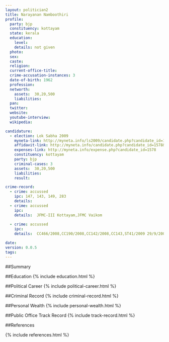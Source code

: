 ```yaml
---
layout: politician2
title: Narayanan Namboothiri
profile: 
  party: bjp
  constituency: kottayam
  state: kerala
  education: 
    level: 
    details: not given
  photo: 
  sex: 
  caste: 
  religion: 
  current-office-title: 
  crime-accusation-instances: 3
  date-of-birth: 1962
  profession: 
  networth: 
    assets:  30,20,500
    liabilities: 
  pan: 
  twitter: 
  website: 
  youtube-interview: 
  wikipedia: 

candidature: 
  - election: Lok Sabha 2009
    myneta-link: http://myneta.info/ls2009/candidate.php?candidate_id=1578
    affidavit-link: http://myneta.info/candidate.php?candidate_id=1578&scan=original
    expenses-link: http://myneta.info/expense.php?candidate_id=1578
    constituency: kottayam 
    party: bjp
    criminal-cases: 3
    assets:  30,20,500
    liabilities: 
    result:  

crime-record: 
  - crime: accussed
    ipc: 147, 143, 149, 283
    details:    
  - crime: accussed
    ipc: 
    details:  JFMC-III Kottayam,JFMC Vaikom
  
  - crime: accussed
    ipc: 
    details:  CC466/2008,CC190/2008,CC142/2008,CC143,ST41/2009 29/9/2007,31/72007   

date: 
version: 0.0.5
tags: 
---
```

##Summary


##Education
{% include education.html %}


##Political Career
{% include political-career.html %}


##Criminal Record
{% include criminal-record.html %}


##Personal Wealth
{% include personal-wealth.html %}


##Public Office Track Record
{% include track-record.html %}


##References


{% include references.html %}